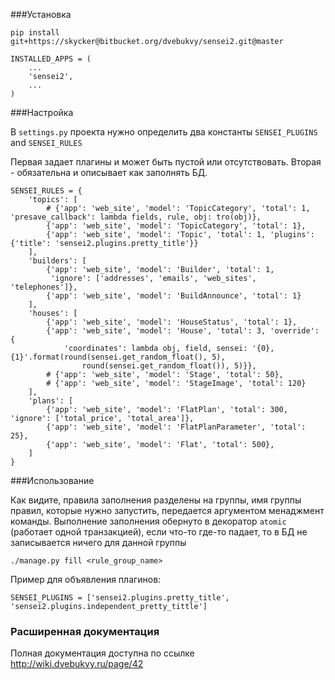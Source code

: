 ###Установка
    
    pip install git+https://skycker@bitbucket.org/dvebukvy/sensei2.git@master
   
    INSTALLED_APPS = (
        ...
        'sensei2',
        ...
    )

###Настройка

В `settings.py` проекта нужно определить два константы `SENSEI_PLUGINS` and `SENSEI_RULES`

Первая задает плагины и может быть пустой или отсутствовать. Вторая - обязательна и описывает как заполнять БД.
    
    SENSEI_RULES = {
        'topics': [
            # {'app': 'web_site', 'model': 'TopicCategory', 'total': 1, 'presave_callback': lambda fields, rule, obj: tro(obj)},
            {'app': 'web_site', 'model': 'TopicCategory', 'total': 1},
            {'app': 'web_site', 'model': 'Topic', 'total': 1, 'plugins': {'title': 'sensei2.plugins.pretty_title'}}
        ],
        'builders': [
            {'app': 'web_site', 'model': 'Builder', 'total': 1,
             'ignore': ['addresses', 'emails', 'web_sites', 'telephones']},
            {'app': 'web_site', 'model': 'BuildAnnounce', 'total': 1}
        ],
        'houses': [
            {'app': 'web_site', 'model': 'HouseStatus', 'total': 1},
            {'app': 'web_site', 'model': 'House', 'total': 3, 'override': {
                'coordinates': lambda obj, field, sensei: '{0},{1}'.format(round(sensei.get_random_float(), 5),
                    round(sensei.get_random_float()), 5)}},
            # {'app': 'web_site', 'model': 'Stage', 'total': 50},
            # {'app': 'web_site', 'model': 'StageImage', 'total': 120}
        ],
        'plans': [
            {'app': 'web_site', 'model': 'FlatPlan', 'total': 300, 'ignore': ['total_price', 'total_area']},
            {'app': 'web_site', 'model': 'FlatPlanParameter', 'total': 25},
            {'app': 'web_site', 'model': 'Flat', 'total': 500},
        ]
    }

###Использование

Как видите, правила заполнения разделены на группы, имя группы правил, которые нужно запустить,
передается аргументом менаджмент команды. Выполнение заполнения обернуто в декоратор `atomic` (работает одной транзакцией), 
если что-то где-то падает, то в БД не записывается ничего для данной группы
    
    ./manage.py fill <rule_group_name>

Пример для объявления плагинов:
    
    SENSEI_PLUGINS = ['sensei2.plugins.pretty_title', 'sensei2.plugins.independent_pretty_tittle']

### Расширенная документация

Полная документация доступна по ссылке http://wiki.dvebukvy.ru/page/42